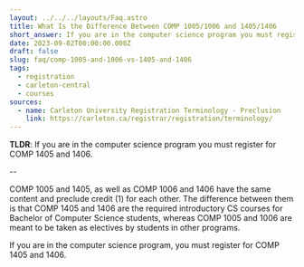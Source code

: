 ```yaml
---
layout: ../../../layouts/Faq.astro
title: What Is the Difference Between COMP 1005/1006 and 1405/1406
short_answer: If you are in the computer science program you must register for COMP 1405 and 1406.
date: 2023-09-02T00:00:00.000Z
draft: false
slug: faq/comp-1005-and-1006-vs-1405-and-1406
tags:
  - registration
  - carleton-central
  - courses
sources:
  - name: Carleton University Registration Terminology - Preclusion
    link: https://carleton.ca/registrar/registration/terminology/
---
```


**TLDR**: If you are in the computer science program you must register for COMP 1405 and 1406.

--

COMP 1005 and 1405, as well as COMP 1006 and 1406 have the same content and preclude credit (1) for each other. The difference between them is that COMP 1405 and 1406 are the required introductory CS courses for Bachelor of Computer Science students, whereas COMP 1005 and 1006 are meant to be taken as electives by students in other programs.

If you are in the computer science program, you must register for COMP 1405 and 1406.
